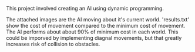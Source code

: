 This project involved creating an AI using dynamic programming.

The attached images are the AI moving about it's current world.
'results.txt' show the cost of movement compared to the minimum cost of movement.
The AI performs about about 90% of minimum cost in each world. This could be imporved by implementing diagnal movements, but that greatly increases risk of collision to obstacles.
